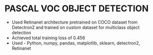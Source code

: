 # PASCAL VOC OBJECT DETECTION
- Used Retinanet architecture pretrained on COCO dataset from Detectron2 and trained on custom dataset for multiclass object detection
- Achieved total training loss of 0.456
- Used - Python, numpy, pandas, matplotlib, sklearn, detectron2, Retinanet